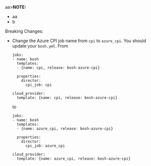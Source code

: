 aa>**NOTE:**
  * aa
  * b

Breaking Changes:
- Change the Azure CPI job name from `cpi` to `azure_cpi`. You should update your `bosh.yml`.
  From

  ```
  jobs:
  - name: bosh
    templates:
    - {name: cpi, release: bosh-azure-cpi}

    properties:
      director:
        cpi_job: cpi

  cloud_provider:
    template: {name: cpi, release: bosh-azure-cpi}
  ```

  to

  ```
  jobs:
  - name: bosh
    templates:
    - {name: azure_cpi, release: bosh-azure-cpi}

    properties:
      director:
        cpi_job: azure_cpi

  cloud_provider:
    template: {name: azure_cpi, release: bosh-azure-cpi}
  ```

